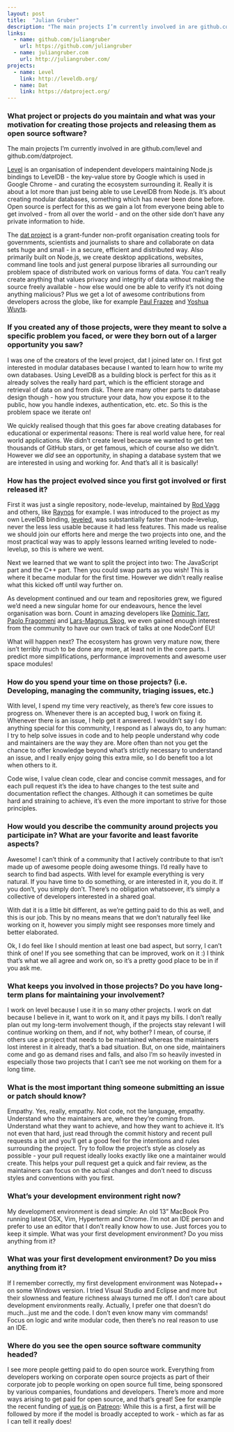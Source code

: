 ```yaml
---
layout: post
title:  "Julian Gruber"
description: "The main projects I’m currently involved in are github.com/level and github.com/datproject."
links:
  - name: github.com/juliangruber
    url: https://github.com/juliangruber
  - name: juliangruber.com
    url: http://juliangruber.com/
projects:
  - name: Level
    link: http://leveldb.org/
  - name: Dat
    link: https://datproject.org/
---
```


### What project or projects do you maintain and what was your motivation for creating those projects and releasing them as open source software?

The main projects I’m currently involved in are github.com/level and github.com/datproject.

[Level](http://leveldb.org/) is an organisation of independent developers maintaining Node.js bindings to LevelDB - the key-value store by Google which is used in Google Chrome - and curating the ecosystem surrounding it. Really it is about a lot more than just being able to use LevelDB from Node.js. It’s about creating modular databases, something which has never been done before. Open source is perfect for this as we gain a lot from everyone being able to get involved - from all over the world - and on the other side don’t have any private information to hide.

The [dat project](https://datproject.org/) is a grant-funder non-profit organisation creating tools for governments, scientists and journalists to share and collaborate on data sets huge and small - in a secure, efficient and distributed way. Also primarily built on Node.js, we create desktop applications, websites, command line tools and just general purpose libraries all surrounding our problem space of distributed work on various forms of data. You can’t really create anything that values privacy and integrity of data without making the source freely available - how else would one be able to verify it’s not doing anything malicious? Plus we get a lot of awesome contributions from developers across the globe, like for example [Paul Frazee](https://github.com/pfrazee) and [Yoshua Wuyts](https://github.com/yoshuawuyts/).

### If you created any of those projects, were they meant to solve a specific problem you faced, or were they born out of a larger opportunity you saw?

I was one of the creators of the level project, dat I joined later on. I first got interested in modular databases because I wanted to learn how to write my own databases. Using LevelDB as a building block is perfect for this as it already solves the really hard part, which is the efficient storage and retrieval of data on and from disk. There are many other parts to database design though - how you structure your data, how you expose it to the public, how you handle indexes, authentication, etc. etc. So this is the problem space we iterate on!

We quickly realised though that this goes far above creating databases for educational or experimental reasons: There is real world value here, for real world applications. We didn’t create level because we wanted to get ten thousands of GitHub stars, or get famous, which of course also we didn’t. However we _did_ see an opportunity, in shaping a database system that we are interested in using and working for. And that’s all it is basically!

### How has the project evolved since you first got involved or first released it?

First it was just a single repository, node-levelup, maintained by [Rod Vagg](https://github.com/rvagg) and others, like [Raynos](https://github.com/Raynos) for example. I was introduced to the project as my own LevelDB binding, [leveled](https://github.com/juliangruber/node-leveled), was substantially faster than node-levelup, never the less less usable because it had less features. This made us realise we should join our efforts here and merge the two projects into one, and the most practical way was to apply lessons learned writing leveled to node-levelup, so this is where we went.

Next we learned that we want to split the project into two: The JavaScript part and the C++ part. Then you could swap parts as you wish! This is where it became modular for the first time. However we didn’t really realise what this kicked off until way further on.

As development continued and our team and repositories grew, we figured we’d need a new singular home for our endeavours, hence the level organisation was born. Count in amazing developers like [Dominic Tarr](https://github.com/dominictarr), [Paolo Fragomeni](https://github.com/0x00a) and [Lars-Magnus Skog](https://github.com/ralphtheninja), we even gained enough interest from the community to have our own track of talks at one NodeConf EU!

What will happen next? The ecosystem has grown very mature now, there isn’t terribly much to be done any more, at least not in the core parts. I predict more simplifications, performance improvements and awesome user space modules!

### How do you spend your time on those projects? (i.e. Developing, managing the community, triaging issues, etc.)

With level, I spend my time very reactively, as there’s few core issues to progress on. Whenever there is an accepted bug, I work on fixing it. Whenever there is an issue, I help get it answered. I wouldn’t say I do anything special for this community, I respond as I always do, to any human: I try to help solve issues in code and to help people understand why code and maintainers are the way they are. More often than not you get the chance to offer knowledge beyond what’s strictly necessary to understand an issue, and I really enjoy going this extra mile, so I do benefit too a lot when others to it.

Code wise, I value clean code, clear and concise commit messages, and for each pull request it’s the idea to have changes to the test suite and documentation reflect the changes. Although it can sometimes be quite hard and straining to achieve, it’s even the more important to strive for those principles.

### How would you describe the community around projects you participate in? What are your favorite and least favorite aspects?

Awesome! I can’t think of a community that I actively contribute to that isn’t made up of awesome people doing awesome things. I’d really have to search to find bad aspects. With level for example everything is very natural. If you have time to do something, or are interested in it, you do it. If you don’t, you simply don’t. There’s no obligation whatsoever, it’s simply a collective of developers interested in a shared goal.

With dat it is a little bit different, as we’re getting paid to do this as well, and this is our job. This by no means means that we don’t naturally feel like working on it, however you simply might see responses more timely and better elaborated.

Ok, I do feel like I should mention at least one bad aspect, but sorry, I can’t think of one! If you see something that can be improved, work on it :) I think that’s what we all agree and work on, so it’s a pretty good place to be in if you ask me.

### What keeps you involved in those projects? Do you have long-term plans for maintaining your involvement?

I work on level because I use it in so many other projects. I work on dat because I believe in it, want to work on it, and it pays my bills. I don’t really plan out my long-term involvement though, if the projects stay relevant I will continue working on them, and if not, why bother? I mean, of course, if others use a project that needs to be maintained whereas the maintainers lost interest in it already, that’s a bad situation. But, on one side, maintainers come and go as demand rises and falls, and also I’m so heavily invested in especially those two projects that I can’t see me not working on them for a long time.

### What is the most important thing someone submitting an issue or patch should know?

Empathy. Yes, really, empathy. Not code, not the language, empathy. Understand who the maintainers are, where they’re coming from. Understand what they want to achieve, and how they want to achieve it. It’s not even that hard, just read through the commit history and recent pull requests a bit and you’ll get a good feel for the intentions and rules surrounding the project. Try to follow the project’s style as closely as possible - your pull request ideally looks exactly like one a maintainer would create. This helps your pull request get a quick and fair review, as the maintainers can focus on the actual changes and don’t need to discuss styles and conventions with you first.

### What’s your development environment right now?

My development environment is dead simple: An old 13” MacBook Pro running latest OSX, Vim, Hyperterm and Chrome. I’m not an IDE person and prefer to use an editor that I don’t really know how to use. Just forces you to keep it simple.
What was your first development environment? Do you miss anything from it?

### What was your first development environment? Do you miss anything from it?

If I remember correctly, my first development environment was Notepad++ on some Windows version. I tried Visual Studio and Eclipse and more but their slowness and feature richness always turned me off. I don’t care about development environments really. Actually, I prefer one that doesn’t do much...just me and the code. I don’t even know many vim commands! Focus on logic and write modular code, then there’s no real reason to use an IDE.

### Where do you see the open source software community headed?

I see more people getting paid to do open source work. Everything from developers working on corporate open source projects as part of their corporate job to people working on open source full time, being sponsored by various companies, foundations and developers. There’s more and more ways arising to get paid for open source, and that’s great! See for example the recent funding of [vue.js](https://vuejs.org/) on [Patreon](https://www.patreon.com/evanyou): While this is a first, a first will be followed by more if the model is broadly accepted to work - which as far as I can tell it really does!
